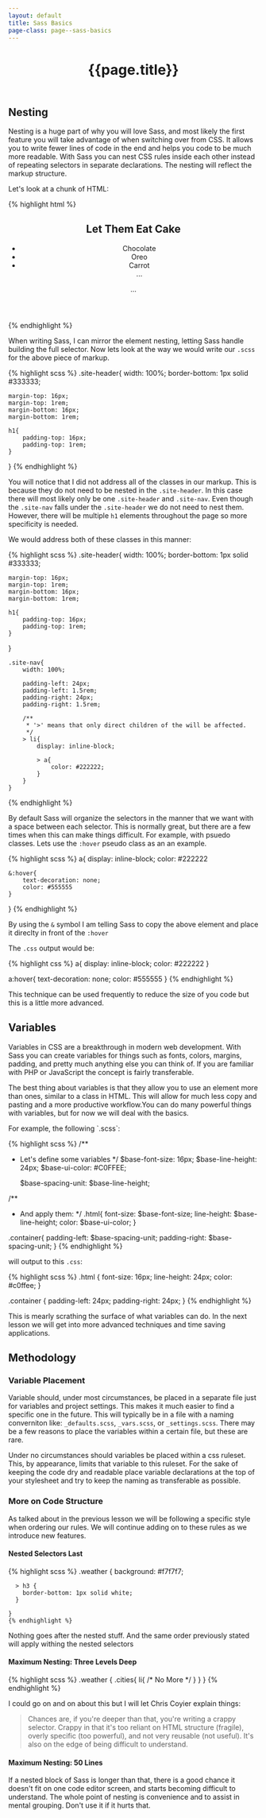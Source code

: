 ```yaml
---
layout: default
title: Sass Basics
page-class: page--sass-basics
---
```

<header class="page__header">
	<h1  class="page__title">{{page.title}}</h2>
</header>
<section class="section__block">
<div class="section__content">
<h2  class="section__title">Nesting</h3>
<p>Nesting is a huge part of why you will love Sass, and most likely the first feature you will take advantage of when switching over from CSS. It allows you to write fewer lines of code in the end and helps you code to be much more readable. With Sass you can nest CSS rules inside each other instead of repeating selectors in separate declarations. The nesting will reflect the markup structure. </p>

<p>Let's look at a chunk of HTML: </p>

{% highlight html %}
 <header class="site-header" role="banner">
	 <h1>Let Them Eat Cake</h1>
 	 <ul  class="site-nav">
 	 	<li><a>Chocolate</a></li>
		<li><a>Oreo</a></li>
		<li><a>Carrot</a></li>
		...
 	 </ul>
	 ...
 </header>
{% endhighlight %}

<p>When writing Sass, I can mirror the element nesting, letting Sass handle building the full selector. Now lets look at the way we would write our <code>.scss</code> for the above piece of markup.</p>

{% highlight scss %}
.site-header{
	width: 100%;
	border-bottom: 1px solid #333333;
	
	margin-top: 16px;
	margin-top: 1rem;
	margin-bottom: 16px;
	margin-bottom: 1rem;
	
	h1{
		padding-top: 16px;
		padding-top: 1rem;
	}
}
{% endhighlight %}
	
<p>You will notice that I did not address all of the classes in our markup. This is because they do not need to be nested in the <code>.site-header</code>. In this case there will most likely only be one <code>.site-header</code> and <code>.site-nav</code>. Even though the <code>.site-nav</code> falls under the <code>.site-header</code> we do not need to nest them. However, there will be multiple <code>h1</code> elements throughout the page so more specificity is needed. </p>

<p>We would address both of these classes in this manner:</p>

{% highlight scss %}
.site-header{
	width: 100%;
	border-bottom: 1px solid #333333;
	
	margin-top: 16px;
	margin-top: 1rem;
	margin-bottom: 16px;
	margin-bottom: 1rem;
	
	h1{
		padding-top: 16px;
		padding-top: 1rem;
	}
}

    .site-nav{
	    width: 100%;
		
		padding-left: 24px;
		padding-left: 1.5rem;
		padding-right: 24px;
		padding-right: 1.5rem;
		
        /**
         * '>' means that only direct children of the will be affected. 
         */ 
		> li{
		    display: inline-block;
			
			> a{
			    color: #222222;		
			}
		}
	}
{% endhighlight %}

<p>By default Sass will organize the selectors in the manner that we want with a space between each selector. This is normally great, but there are a few times when this can make things difficult. For example, with psuedo classes. Lets use the <code>:hover</code> pseudo class as an an example.</p>

{% highlight scss %}
a{
	display: inline-block;
	color: #222222
	
	&:hover{
		text-decoration: none;
		color: #555555
	}
}
{% endhighlight %}

<p>By using the <code>&</code> symbol I am telling Sass to copy the above element and place it direclty in front of the <code>:hover</code></p>

<p>The <code>.css</code> output would be:</p>
{% highlight css %}
a{
	display: inline-block;
	color: #222222
}

a:hover{
	text-decoration: none;
	color: #555555
}
{% endhighlight %}

<p>This technique can be used frequently to reduce the size of you code but this is a little more advanced. </p>
</div>

<div class="section__content">
<h2 class="section__title">Variables</h2>
<p>Variables in CSS are a breakthrough in modern web development. With Sass you can create variables for things such as fonts, colors, margins, padding, and pretty much anything else you can think of. If you are familiar with PHP or JavaScript the concept is fairly transferable. </p>

<p>The best thing about variables is that they allow you to use an element more than ones, similar to a class in HTML. This will allow for much less copy and pasting and a more productive workflow.You can do many powerful things with variables, but for now we will deal with the basics.</p>

<p>For example, the following `.scss`:</p>

{% highlight scss %}
/**
 * Let's define some variables
 */
	$base-font-size:    16px;
	$base-line-height:  24px; 
	$base-ui-color:     #C0FFEE;

	$base-spacing-unit: $base-line-height;

/**
 * And apply them:
 */
.html{
	font-size: $base-font-size;
	line-height: $base-line-height;
	color: $base-ui-color;
}

.container{
	padding-left: $base-spacing-unit;
	padding-right: $base-spacing-unit;
}
{% endhighlight %}


<p>will output to this <code>.css</code>:</p>

{% highlight scss %}
.html {
    font-size: 16px;
    line-height: 24px;
    color: #c0ffee;
}

.container {
    padding-left: 24px;
    padding-right: 24px;
}
{% endhighlight %}

<p> This is mearly scrathing the surface of what variables can do. In the next lesson we will get into more advanced techniques and time saving applications.</p>
</div>

<div  class="section__content">
<h2  class="section__title">Methodology</h2>
<h3>Variable Placement</h3>
<p>Variable should, under most circumstances, be placed in a separate file just for variables and project settings. This makes it much easier to find a specific one in the future. This will typically be in a file with a naming converniton like: <code>_defaults.scss</code>, <code>_vars.scss</code>, or <code>_settings.scss</code>.  There may be a few reasons to place the variables within a certain file, but these are rare.</p>

<p>Under no circumstances should variables be placed within a css ruleset. This, by appearance, limits that variable to this ruleset. For the sake of keeping the code dry and readable place variable declarations at the top of your stylesheet and try to keep the naming as transferable as possible.</p>


<h3>More on Code Structure</h3>
<p>As talked about in the previous lesson we will be following a specific style when ordering our rules. We will continue adding on to these rules as we introduce new features. </p>


<h4>Nested Selectors Last</h4>
	{% highlight scss %}
	.weather {
	  background: #f7f7f7;

	  
	  > h3 {
	    border-bottom: 1px solid white;
	  }
	  
	}
	{% endhighlight %}
	
<p>Nothing goes after the nested stuff. And the same order previously stated will apply withing the nested selectors</p>
	
<h4>Maximum Nesting: Three Levels Deep</h4>

{% highlight scss %}
.weather {
    .cities{
		li{
			/* No More */
		}
	}
}
{% endhighlight %}

<p>I could go on and on about this but I will let Chris Coyier explain things:</p>
<blockquote>
	<p>Chances are, if you're deeper than that, you're writing a crappy selector. Crappy in that it's too reliant on HTML structure (fragile), overly specific (too powerful), and not very reusable (not useful). It's also on the edge of being difficult to understand.</p>
</blockquote>

<h4>Maximum Nesting: 50 Lines</h4>
<p>If a nested block of Sass is longer than that, there is a good chance it doesn't fit on one code editor screen, and starts becoming difficult to understand. The whole point of nesting is convenience and to assist in mental grouping. Don't use it if it hurts that.</p>



</div>
	

</section>
